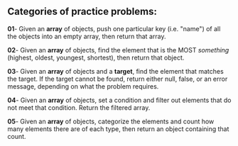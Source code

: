
## Categories of practice problems:

**01**- Given an **array** of objects, push one particular key (i.e. "name") of all the objects into an empty array, then return that array.

**02**- Given an **array** of objects, find the element that is the MOST *something* (highest, oldest, youngest, shortest), then return that object.

**03**- Given an **array** of objects and a **target**, find the element that matches the target. If the target cannot be found, return either null, false, or an error message, depending on what the problem requires.

**04**- Given an **array** of objects, set a condition and filter out elements that do not meet that condition. Return the filtered array.

**05**- Given an **array** of objects, categorize the elements and count how many elements there are of each type, then return an object containing that count.
 

